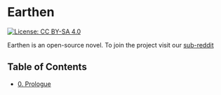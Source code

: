 # Earthen

[![License: CC BY-SA 4.0](https://img.shields.io/badge/License-CC%20BY--SA%204.0-lightgrey.svg)](https://creativecommons.org/licenses/by-sa/4.0/)

Earthen is an open-source novel. To join the project visit our [sub-reddit](https://www.reddit.com/r/Earthen/)

## Table of Contents

- [0. Prologue](https://github.com/IronCityCoder/Earthen/tree/master/Prologue)
